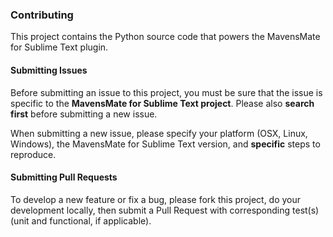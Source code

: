 ### Contributing

This project contains the Python source code that powers the MavensMate for Sublime Text plugin. 

#### Submitting Issues

Before submitting an issue to this project, you must be sure that the issue is specific to the **MavensMate for Sublime Text project**. Please also **search first** before submitting a new issue.

When submitting a new issue, please specify your platform (OSX, Linux, Windows), the MavensMate for Sublime Text version, and **specific** steps to reproduce.

#### Submitting Pull Requests

To develop a new feature or fix a bug, please fork this project, do your development locally, then submit a Pull Request with corresponding test(s) (unit and functional, if applicable).
